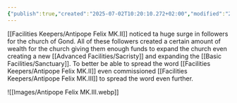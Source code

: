 ```yaml
---
{"publish":true,"created":"2025-07-02T10:20:10.272+02:00","modified":"2025-07-18T17:54:46.247+02:00","cssclasses":""}
---
```


[[Facilities Keepers/Antipope Felix MK.II]] noticed ta huge surge in followers for the church of Gond. All of these followers created a certain amount of wealth for the church giving them enough funds to expand the church even creating a new [[Advanced Facilities/Sacristy]] and expanding the [[Basic Facilities/Sanctuary]]. To better be able to spread the word [[Facilities Keepers/Antipope Felix MK.II]] even commissioned [[Facilities Keepers/Antipope Felix MK.III]] to spread the word even further. 


![[Images/Antipope Felix MK.III.webp]]